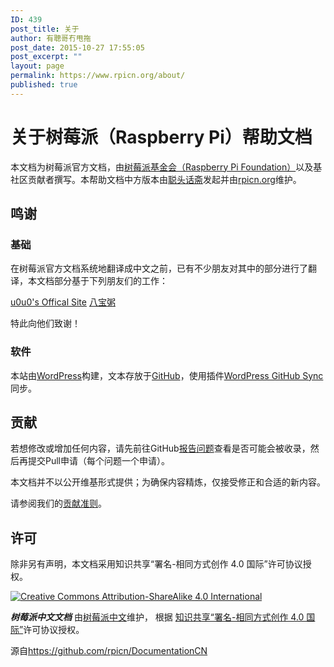 ```yaml
---
ID: 439
post_title: 关于
author: 有聰哥冇甩拖
post_date: 2015-10-27 17:55:05
post_excerpt: ""
layout: page
permalink: https://www.rpicn.org/about/
published: true
---
```

# 关于树莓派（Raspberry Pi）帮助文档

本文档为树莓派官方文档，由[树莓派基金会（Raspberry Pi Foundation）](https://www.raspberrypi.org/)以及基社区贡献者撰写。本帮助文档中方版本由<a href="https://alexlee.cn" target="_blank">聪头话斋</a>发起并由[rpicn.org](https://www.rpicn.org)维护。

## 鸣谢

### 基础

在树莓派官方文档系统地翻译成中文之前，已有不少朋友对其中的部分进行了翻译，本文档部分基于下列朋友们的工作：

<a href="http://www.tyrantek.com/RaspberryPi" target="_blank">u0u0's Offical Site</a>
<a href="http://my.oschina.net/funnky/blog?catalog=347695" target="_blank">八宝粥</a>

特此向他们致谢！

### 软件

本站由<a href="https://wordpress.org/" target="_blank">WordPress</a>构建，文本存放于<a href="https://github.com/rpicn/DocumentationCN" target="_blank">GitHub</a>，使用插件<a href="https://wordpress.org/plugins/wp-github-sync/" target="_blank">WordPress GitHub Sync</a>同步。

## 贡献

若想修改或增加任何内容，请先前往GitHub[报告问题](http://github.com/raspberrypi/documentation/issues)查看是否可能会被收录，然后再提交Pull申请（每个问题一个申请）。

本文档并不以公开维基形式提供；为确保内容精炼，仅接受修正和合适的新内容。

请参阅我们的[贡献准则](CONTRIBUTING.md)。

## 许可

除非另有声明，本文档采用知识共享“署名-相同方式创作 4.0 国际”许可协议授权。

[![Creative Commons Attribution-ShareAlike 4.0 International](https://licensebuttons.net/l/by-sa/4.0/88x31.png)](http://creativecommons.org/licenses/by-sa/4.0/)

***树莓派中文文档*** 由[树莓派中文](https://www.rpicn.org/)维护， 根据 [知识共享“署名-相同方式创作 4.0 国际”](http://creativecommons.org/licenses/by-sa/4.0/)许可协议授权。

源自<a href="https://github.com/rpicn/DocumentationCN" target="_blank">https://github.com/rpicn/DocumentationCN</a>
